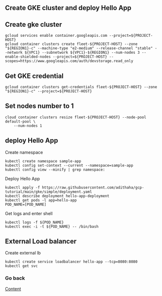 ## Create GKE cluster and deploy Hello App
## Create gke cluster 
```
gcloud services enable container.googleapis.com --project=${PROJECT-HOST}
gcloud container clusters create fleet-${PROJECT-HOST} --zone "${REGION1}-c" --machine-type "e2-medium" --release-channel "stable" --network ${VPC1} --subnetwork ${VPC1}-${REGION1} --num-nodes 3 --enable-shielded-nodes --project=${PROJECT-HOST} --scopes=https://www.googleapis.com/auth/devstorage.read_only 
```
## Get GKE credential
```
gcloud container clusters get-credentials fleet-${PROJECT-HOST} --zone "${REGION1}-c" --project=${PROJECT-HOST}
```
## Set nodes number to 1
```
cloud container clusters resize fleet-${PROJECT-HOST} --node-pool default-pool \
    --num-nodes 1
```

## deploy Hello App
Create namespace
```
kubectl create namespace sample-app
kubectl config set-context --current --namespace=sample-app
kubectl config view --minify | grep namespace:
```
Deploy Hello App
```
kubectl apply -f https://raw.githubusercontent.com/adithaha/gcp-tutorial/main/gke/simple/deployment.yaml
kubectl describe deployment hello-app-deployment
kubectl get pods -l app=hello-app
POD_NAME=[POD_NAME]
```
Get logs and enter shell
```
kubectl logs -f ${POD_NAME}
kubectl exec -i -t ${POD_NAME} -- /bin/bash
```
## External Load balancer
Create external lb
```
kubectl create service loadbalancer hello-app --tcp=8080:8080
kubectl get svc
```

### Go back
[Content](https://github.com/adithaha/gcp-tutorial/blob/main/gke/fleet/readme.md)
